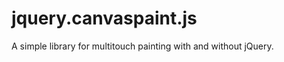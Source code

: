 jquery.canvaspaint.js
=====================

A simple library for multitouch painting with and without jQuery.
